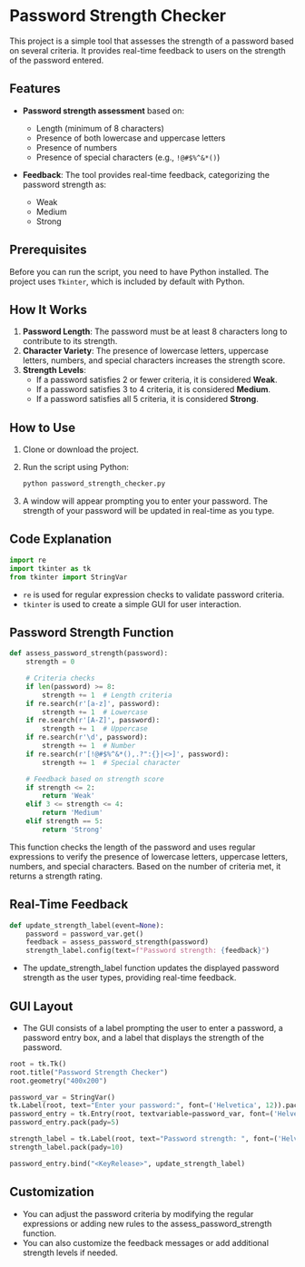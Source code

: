 # Password Strength Checker

This project is a simple tool that assesses the strength of a password based on several criteria. It provides real-time feedback to users on the strength of the password entered.

## Features

- **Password strength assessment** based on:
  - Length (minimum of 8 characters)
  - Presence of both lowercase and uppercase letters
  - Presence of numbers
  - Presence of special characters (e.g., `!@#$%^&*()`)
  
- **Feedback**: The tool provides real-time feedback, categorizing the password strength as:
  - Weak
  - Medium
  - Strong

## Prerequisites

Before you can run the script, you need to have Python installed. The project uses `Tkinter`, which is included by default with Python.

## How It Works

1. **Password Length**: The password must be at least 8 characters long to contribute to its strength.
2. **Character Variety**: The presence of lowercase letters, uppercase letters, numbers, and special characters increases the strength score.
3. **Strength Levels**:
   - If a password satisfies 2 or fewer criteria, it is considered **Weak**.
   - If a password satisfies 3 to 4 criteria, it is considered **Medium**.
   - If a password satisfies all 5 criteria, it is considered **Strong**.

## How to Use

1. Clone or download the project.
2. Run the script using Python:

    ```bash
    python password_strength_checker.py
    ```

3. A window will appear prompting you to enter your password. The strength of your password will be updated in real-time as you type.

## Code Explanation

```python
import re
import tkinter as tk
from tkinter import StringVar
```
- `re` is used for regular expression checks to validate password criteria.
- `tkinter` is used to create a simple GUI for user interaction.

## Password Strength Function
```python
def assess_password_strength(password):
    strength = 0

    # Criteria checks
    if len(password) >= 8:
        strength += 1  # Length criteria
    if re.search(r'[a-z]', password):
        strength += 1  # Lowercase
    if re.search(r'[A-Z]', password):
        strength += 1  # Uppercase
    if re.search(r'\d', password):
        strength += 1  # Number
    if re.search(r'[!@#$%^&*(),.?":{}|<>]', password):
        strength += 1  # Special character

    # Feedback based on strength score
    if strength <= 2:
        return 'Weak'
    elif 3 <= strength <= 4:
        return 'Medium'
    elif strength == 5:
        return 'Strong'
```
This function checks the length of the password and uses regular expressions to verify the presence of lowercase letters, uppercase letters, numbers, and special characters. Based on the number of criteria met, it returns a strength rating.

## Real-Time Feedback
``` python
def update_strength_label(event=None):
    password = password_var.get()
    feedback = assess_password_strength(password)
    strength_label.config(text=f"Password strength: {feedback}")
```
- The update_strength_label function updates the displayed password strength as the user types, providing real-time feedback.

## GUI Layout
- The GUI consists of a label prompting the user to enter a password, a password entry box, and a label that displays the strength of the password.
```python
root = tk.Tk()
root.title("Password Strength Checker")
root.geometry("400x200")

password_var = StringVar()
tk.Label(root, text="Enter your password:", font=('Helvetica', 12)).pack(pady=10)
password_entry = tk.Entry(root, textvariable=password_var, font=('Helvetica', 12), show="*")
password_entry.pack(pady=5)

strength_label = tk.Label(root, text="Password strength: ", font=('Helvetica', 12), fg="blue")
strength_label.pack(pady=10)

password_entry.bind("<KeyRelease>", update_strength_label)
```

## Customization
- You can adjust the password criteria by modifying the regular expressions or adding new rules to the assess_password_strength function.
- You can also customize the feedback messages or add additional strength levels if needed.